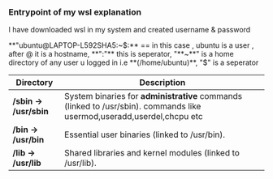 ### Entrypoint of my wsl explanation
I have downloaded wsl in my system and created username & password

**"ubuntu@LAPTOP-L592SHA5:~$:** == in this case , ubuntu is a user , after @ it is a hostname, **":"** this is seperator, "**~**" is a home directory of any user u logged in i.e **(/home/ubuntu)**, "$" is a seperator


| Directory                 |              Description                                                     |
|-------------------------  |-------------------------------------------------------------------           |
| **/sbin -> /usr/sbin**  	| System binaries for **administrative** commands (linked to /usr/sbin).  commands like usermod,useradd,userdel,chcpu etc     |
| **/bin -> /usr/bin**      |	Essential user binaries (linked to /usr/bin).                                |
| **/lib -> /usr/lib**	    | Shared libraries and kernel modules (linked to /usr/lib).                    |
 
